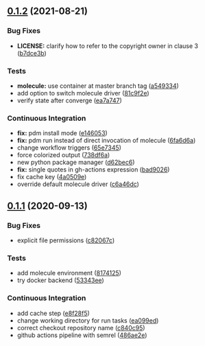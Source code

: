 ## [0.1.2](https://github.com/gliech/reflector-ansible-role/compare/v0.1.1...v0.1.2) (2021-08-21)


### Bug Fixes

* **LICENSE:** clarify how to refer to the copyright owner in clause 3 ([b7dce3b](https://github.com/gliech/reflector-ansible-role/commit/b7dce3bbada23178c9b7b1dbea899f3dcba44f84))


### Tests

* **molecule:** use container at master branch tag ([a549334](https://github.com/gliech/reflector-ansible-role/commit/a5493345b51038ffd37d7f6d39aa7621ee6c5f68))
* add option to switch molecule driver ([81c9f2e](https://github.com/gliech/reflector-ansible-role/commit/81c9f2e19804d16167487fb3f33804f54442d83c))
* verify state after converge ([ea7a747](https://github.com/gliech/reflector-ansible-role/commit/ea7a7474294d30a88078acbcb9acc2838d4c8f5f))


### Continuous Integration

* **fix:** pdm install mode ([e146053](https://github.com/gliech/reflector-ansible-role/commit/e14605324393e20451b93d9d63e1c5f0c6145579))
* **fix:** pdm run instead of direct invocation of molecule ([6fa6d6a](https://github.com/gliech/reflector-ansible-role/commit/6fa6d6aac468bdeac574e92a120eab0797c4424a))
* change workflow triggers ([65e7345](https://github.com/gliech/reflector-ansible-role/commit/65e734551b8d47b44aec955717506207dacc43a9))
* force colorized output ([738df6a](https://github.com/gliech/reflector-ansible-role/commit/738df6a07d0d4c2b70598cc7f684f562f08479d6))
* new python package manager ([d62bec6](https://github.com/gliech/reflector-ansible-role/commit/d62bec62a7c4e34434e519af0b202ca87becef1c))
* **fix:** single quotes in gh-actions expression ([bad9026](https://github.com/gliech/reflector-ansible-role/commit/bad902629b0f3d17e13f227436ac48c6bb3f1850))
* fix cache key ([4a0509e](https://github.com/gliech/reflector-ansible-role/commit/4a0509edd61a7b414f3c436dc06395375744cf28))
* override default molecule driver ([c6a46dc](https://github.com/gliech/reflector-ansible-role/commit/c6a46dcd489ef60a24e103a64cb0ad7d0c3bab36))

## [0.1.1](https://github.com/gliech/reflector-ansible-role/compare/v0.1.0...v0.1.1) (2020-09-13)


### Bug Fixes

* explicit file permissions ([c82067c](https://github.com/gliech/reflector-ansible-role/commit/c82067c076f9c091abf9ef6bf72fcac390a6dd88))


### Tests

* add molecule environment ([8174125](https://github.com/gliech/reflector-ansible-role/commit/8174125e5efd919e19781f31409822a3997a069d))
* try docker backend ([53343ee](https://github.com/gliech/reflector-ansible-role/commit/53343ee8c2d8d7619b2c1e37bf51c0a85666b44c))


### Continuous Integration

* add cache step ([e8f28f5](https://github.com/gliech/reflector-ansible-role/commit/e8f28f51219b168c227b07ecfd1328e0270e488e))
* change working directory for run tasks ([ea099ed](https://github.com/gliech/reflector-ansible-role/commit/ea099ed67d81a7aa2975dbad22150ff39275383d))
* correct checkout repository name ([c840c95](https://github.com/gliech/reflector-ansible-role/commit/c840c95aa27c827490f480579f87c4a3b348cd5c))
* github actions pipeline with semrel ([486ae2e](https://github.com/gliech/reflector-ansible-role/commit/486ae2edb55c64c225d8dc8aea121864dd5402ef))
